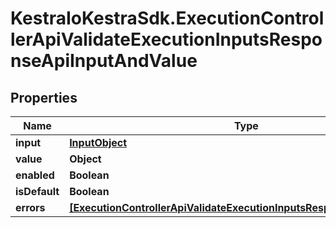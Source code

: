 # KestraIoKestraSdk.ExecutionControllerApiValidateExecutionInputsResponseApiInputAndValue

## Properties

Name | Type | Description | Notes
------------ | ------------- | ------------- | -------------
**input** | [**InputObject**](InputObject.md) |  | [optional] 
**value** | **Object** |  | [optional] 
**enabled** | **Boolean** |  | [optional] 
**isDefault** | **Boolean** |  | [optional] 
**errors** | [**[ExecutionControllerApiValidateExecutionInputsResponseApiInputError]**](ExecutionControllerApiValidateExecutionInputsResponseApiInputError.md) |  | [optional] 


